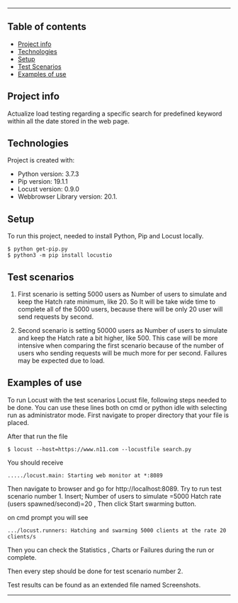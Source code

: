 -------------------------------------------------------
## Table of contents
* [Project info](#project-info)
* [Technologies](#technologies)
* [Setup](#setup)
* [Test Scenarios](#test-scenarios)
* [Examples of use](#examples-of-use)

## Project info
Actualize load testing regarding a specific search for predefined keyword within all the date stored in the web page.
	
## Technologies
Project is created with:
* Python version: 3.7.3
* Pip version: 19.1.1 
* Locust version: 0.9.0
* Webbrowser Library version: 20.1.
	
## Setup
To run this project, needed to install Python, Pip and Locust locally.

```
$ python get-pip.py
$ python3 -m pip install locustio
```

## Test scenarios
1) First scenario is setting 5000 users as Number of users to simulate and keep the Hatch rate minimum, like 20.
So It will be take wide time to complete all of the 5000 users, because there will be only 20 user will send requests by second. 

2) Second scenario is setting 50000 users as Number of users to simulate and keep the Hatch rate a bit higher, like 500.
This case will be more intensive when comparing the first scenario because of the number of users who sending requests will be much more for per second. 
Failures may be expected due to load.

## Examples of use
To run Locust with the test scenarios Locust file, following steps needed to be done.
You can use these lines both on cmd or python idle with selecting run as administrator mode. 
First navigate to proper directory that your file is placed.

After that run the file
```
$ locust --host=https://www.n11.com --locustfile search.py
```

You should receive 
```
...../locust.main: Starting web monitor at *:8089
```

Then navigate to browser and go for http://localhost:8089.
Try to run test scenario number 1. Insert;
Number of users to simulate =5000
Hatch rate (users spawned/second)=20 ,
Then click Start swarming button.

on cmd prompt you will see
```
.../locust.runners: Hatching and swarming 5000 clients at the rate 20 clients/s
```

Then you can check the Statistics , Charts or Failures during the run or complete.

Then every step should be done for test scenario number 2.

Test results can be found as an extended file named Screenshots.

-----------------------------------------------------------


